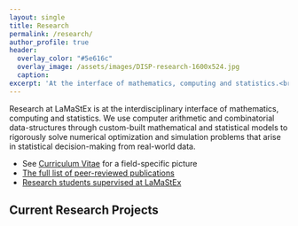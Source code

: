 ```yaml
---
layout: single
title: Research
permalink: /research/
author_profile: true
header:
  overlay_color: "#5e616c"
  overlay_image: /assets/images/DISP-research-1600x524.jpg
  caption: 
excerpt: 'At the interface of mathematics, computing and statistics.<br /><br /><br />'
---
```


Research at LaMaStEx is at the interdisciplinary interface of mathematics, computing and statistics. 
We use computer arithmetic and combinatorial data-structures through custom-built mathematical and statistical models to rigorously solve numerical optimization and simulation problems that arise in statistical decision-making from real-world data.

* See [Curriculum Vitae](/cv/) for a field-specific picture
* [The full list of peer-reviewed publications](/publications/)
* [Research students supervised at LaMaStEx](/students/)

## Current Research Projects








 
